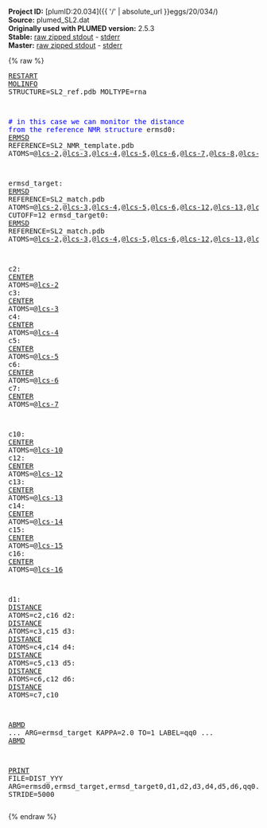 **Project ID:** [plumID:20.034]({{ '/' | absolute_url }}eggs/20/034/)  
**Source:** plumed_SL2.dat  
**Originally used with PLUMED version:** 2.5.3  
**Stable:** [raw zipped stdout](plumed_SL2.dat.plumed.stdout.txt.zip) - [stderr](plumed_SL2.dat.plumed.stderr)  
**Master:** [raw zipped stdout](plumed_SL2.dat.plumed_master.stdout.txt.zip) - [stderr](plumed_SL2.dat.plumed_master.stderr)  

{% raw %}<pre>
<a href="https://plumed.github.io/doc-master/user-doc/html/_r_e_s_t_a_r_t.html">RESTART</a>
<a href="https://plumed.github.io/doc-master/user-doc/html/_m_o_l_i_n_f_o.html">MOLINFO</a> STRUCTURE=SL2_ref.pdb MOLTYPE=rna

<span style="color:blue"># in this case we can monitor the distance from the reference NMR structure</span>
ermsd0: <a href="https://plumed.github.io/doc-master/user-doc/html/_e_r_m_s_d.html">ERMSD</a> REFERENCE=SL2_NMR_template.pdb ATOMS=@<a href="https://plumed.github.io/doc-master/user-doc/html/_m_o_l_i_n_f_o.html">lcs-2</a>,@<a href="https://plumed.github.io/doc-master/user-doc/html/_m_o_l_i_n_f_o.html">lcs-3</a>,@<a href="https://plumed.github.io/doc-master/user-doc/html/_m_o_l_i_n_f_o.html">lcs-4</a>,@<a href="https://plumed.github.io/doc-master/user-doc/html/_m_o_l_i_n_f_o.html">lcs-5</a>,@<a href="https://plumed.github.io/doc-master/user-doc/html/_m_o_l_i_n_f_o.html">lcs-6</a>,@<a href="https://plumed.github.io/doc-master/user-doc/html/_m_o_l_i_n_f_o.html">lcs-7</a>,@<a href="https://plumed.github.io/doc-master/user-doc/html/_m_o_l_i_n_f_o.html">lcs-8</a>,@<a href="https://plumed.github.io/doc-master/user-doc/html/_m_o_l_i_n_f_o.html">lcs-9</a>,@<a href="https://plumed.github.io/doc-master/user-doc/html/_m_o_l_i_n_f_o.html">lcs-10</a>,@<a href="https://plumed.github.io/doc-master/user-doc/html/_m_o_l_i_n_f_o.html">lcs-11</a>,@<a href="https://plumed.github.io/doc-master/user-doc/html/_m_o_l_i_n_f_o.html">lcs-12</a>,@<a href="https://plumed.github.io/doc-master/user-doc/html/_m_o_l_i_n_f_o.html">lcs-13</a>,@<a href="https://plumed.github.io/doc-master/user-doc/html/_m_o_l_i_n_f_o.html">lcs-14</a>,@<a href="https://plumed.github.io/doc-master/user-doc/html/_m_o_l_i_n_f_o.html">lcs-15</a>,@<a href="https://plumed.github.io/doc-master/user-doc/html/_m_o_l_i_n_f_o.html">lcs-16</a> 

ermsd_target: <a href="https://plumed.github.io/doc-master/user-doc/html/_e_r_m_s_d.html">ERMSD</a> REFERENCE=SL2_match.pdb ATOMS=@<a href="https://plumed.github.io/doc-master/user-doc/html/_m_o_l_i_n_f_o.html">lcs-2</a>,@<a href="https://plumed.github.io/doc-master/user-doc/html/_m_o_l_i_n_f_o.html">lcs-3</a>,@<a href="https://plumed.github.io/doc-master/user-doc/html/_m_o_l_i_n_f_o.html">lcs-4</a>,@<a href="https://plumed.github.io/doc-master/user-doc/html/_m_o_l_i_n_f_o.html">lcs-5</a>,@<a href="https://plumed.github.io/doc-master/user-doc/html/_m_o_l_i_n_f_o.html">lcs-6</a>,@<a href="https://plumed.github.io/doc-master/user-doc/html/_m_o_l_i_n_f_o.html">lcs-12</a>,@<a href="https://plumed.github.io/doc-master/user-doc/html/_m_o_l_i_n_f_o.html">lcs-13</a>,@<a href="https://plumed.github.io/doc-master/user-doc/html/_m_o_l_i_n_f_o.html">lcs-14</a>,@<a href="https://plumed.github.io/doc-master/user-doc/html/_m_o_l_i_n_f_o.html">lcs-15</a>,@<a href="https://plumed.github.io/doc-master/user-doc/html/_m_o_l_i_n_f_o.html">lcs-16</a> CUTOFF=12
ermsd_target0: <a href="https://plumed.github.io/doc-master/user-doc/html/_e_r_m_s_d.html">ERMSD</a> REFERENCE=SL2_match.pdb ATOMS=@<a href="https://plumed.github.io/doc-master/user-doc/html/_m_o_l_i_n_f_o.html">lcs-2</a>,@<a href="https://plumed.github.io/doc-master/user-doc/html/_m_o_l_i_n_f_o.html">lcs-3</a>,@<a href="https://plumed.github.io/doc-master/user-doc/html/_m_o_l_i_n_f_o.html">lcs-4</a>,@<a href="https://plumed.github.io/doc-master/user-doc/html/_m_o_l_i_n_f_o.html">lcs-5</a>,@<a href="https://plumed.github.io/doc-master/user-doc/html/_m_o_l_i_n_f_o.html">lcs-6</a>,@<a href="https://plumed.github.io/doc-master/user-doc/html/_m_o_l_i_n_f_o.html">lcs-12</a>,@<a href="https://plumed.github.io/doc-master/user-doc/html/_m_o_l_i_n_f_o.html">lcs-13</a>,@<a href="https://plumed.github.io/doc-master/user-doc/html/_m_o_l_i_n_f_o.html">lcs-14</a>,@<a href="https://plumed.github.io/doc-master/user-doc/html/_m_o_l_i_n_f_o.html">lcs-15</a>,@<a href="https://plumed.github.io/doc-master/user-doc/html/_m_o_l_i_n_f_o.html">lcs-16</a>

c2: <a href="https://plumed.github.io/doc-master/user-doc/html/_c_e_n_t_e_r.html">CENTER</a> ATOMS=@<a href="https://plumed.github.io/doc-master/user-doc/html/_m_o_l_i_n_f_o.html">lcs-2</a>
c3: <a href="https://plumed.github.io/doc-master/user-doc/html/_c_e_n_t_e_r.html">CENTER</a> ATOMS=@<a href="https://plumed.github.io/doc-master/user-doc/html/_m_o_l_i_n_f_o.html">lcs-3</a>
c4: <a href="https://plumed.github.io/doc-master/user-doc/html/_c_e_n_t_e_r.html">CENTER</a> ATOMS=@<a href="https://plumed.github.io/doc-master/user-doc/html/_m_o_l_i_n_f_o.html">lcs-4</a>
c5: <a href="https://plumed.github.io/doc-master/user-doc/html/_c_e_n_t_e_r.html">CENTER</a> ATOMS=@<a href="https://plumed.github.io/doc-master/user-doc/html/_m_o_l_i_n_f_o.html">lcs-5</a>
c6: <a href="https://plumed.github.io/doc-master/user-doc/html/_c_e_n_t_e_r.html">CENTER</a> ATOMS=@<a href="https://plumed.github.io/doc-master/user-doc/html/_m_o_l_i_n_f_o.html">lcs-6</a>
c7: <a href="https://plumed.github.io/doc-master/user-doc/html/_c_e_n_t_e_r.html">CENTER</a> ATOMS=@<a href="https://plumed.github.io/doc-master/user-doc/html/_m_o_l_i_n_f_o.html">lcs-7</a>

c10: <a href="https://plumed.github.io/doc-master/user-doc/html/_c_e_n_t_e_r.html">CENTER</a> ATOMS=@<a href="https://plumed.github.io/doc-master/user-doc/html/_m_o_l_i_n_f_o.html">lcs-10</a>
c12: <a href="https://plumed.github.io/doc-master/user-doc/html/_c_e_n_t_e_r.html">CENTER</a> ATOMS=@<a href="https://plumed.github.io/doc-master/user-doc/html/_m_o_l_i_n_f_o.html">lcs-12</a>
c13: <a href="https://plumed.github.io/doc-master/user-doc/html/_c_e_n_t_e_r.html">CENTER</a> ATOMS=@<a href="https://plumed.github.io/doc-master/user-doc/html/_m_o_l_i_n_f_o.html">lcs-13</a>
c14: <a href="https://plumed.github.io/doc-master/user-doc/html/_c_e_n_t_e_r.html">CENTER</a> ATOMS=@<a href="https://plumed.github.io/doc-master/user-doc/html/_m_o_l_i_n_f_o.html">lcs-14</a>
c15: <a href="https://plumed.github.io/doc-master/user-doc/html/_c_e_n_t_e_r.html">CENTER</a> ATOMS=@<a href="https://plumed.github.io/doc-master/user-doc/html/_m_o_l_i_n_f_o.html">lcs-15</a>
c16: <a href="https://plumed.github.io/doc-master/user-doc/html/_c_e_n_t_e_r.html">CENTER</a> ATOMS=@<a href="https://plumed.github.io/doc-master/user-doc/html/_m_o_l_i_n_f_o.html">lcs-16</a>

d1: <a href="https://plumed.github.io/doc-master/user-doc/html/_d_i_s_t_a_n_c_e.html">DISTANCE</a> ATOMS=c2,c16
d2: <a href="https://plumed.github.io/doc-master/user-doc/html/_d_i_s_t_a_n_c_e.html">DISTANCE</a> ATOMS=c3,c15
d3: <a href="https://plumed.github.io/doc-master/user-doc/html/_d_i_s_t_a_n_c_e.html">DISTANCE</a> ATOMS=c4,c14
d4: <a href="https://plumed.github.io/doc-master/user-doc/html/_d_i_s_t_a_n_c_e.html">DISTANCE</a> ATOMS=c5,c13
d5: <a href="https://plumed.github.io/doc-master/user-doc/html/_d_i_s_t_a_n_c_e.html">DISTANCE</a> ATOMS=c6,c12
d6: <a href="https://plumed.github.io/doc-master/user-doc/html/_d_i_s_t_a_n_c_e.html">DISTANCE</a> ATOMS=c7,c10

<a href="https://plumed.github.io/doc-master/user-doc/html/_a_b_m_d.html">ABMD</a> ... 
ARG=ermsd_target 
KAPPA=2.0
TO=1
LABEL=qq0 
... <a href="https://plumed.github.io/doc-master/user-doc/html/_a_b_m_d.html">ABMD</a>


<a href="https://plumed.github.io/doc-master/user-doc/html/_p_r_i_n_t.html">PRINT</a> FILE=DIST_YYY ARG=ermsd0,ermsd_target,ermsd_target0,d1,d2,d3,d4,d5,d6,qq0.bias STRIDE=5000
</pre>{% endraw %}
